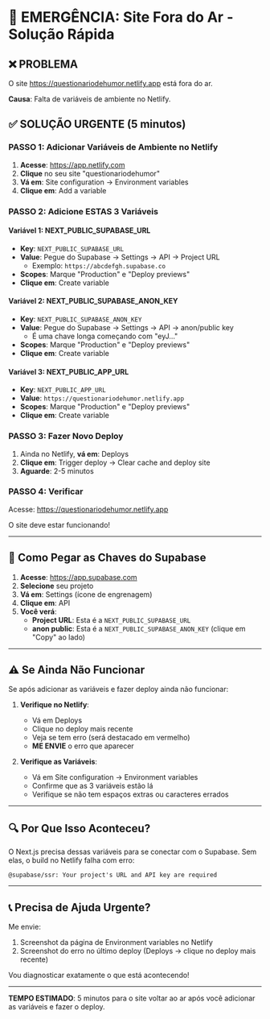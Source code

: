 # 🚨 EMERGÊNCIA: Site Fora do Ar - Solução Rápida

## ❌ PROBLEMA
O site https://questionariodehumor.netlify.app está fora do ar.

**Causa**: Falta de variáveis de ambiente no Netlify.

## ✅ SOLUÇÃO URGENTE (5 minutos)

### PASSO 1: Adicionar Variáveis de Ambiente no Netlify

1. **Acesse**: https://app.netlify.com
2. **Clique** no seu site "questionariodehumor"
3. **Vá em**: Site configuration → Environment variables
4. **Clique em**: Add a variable

### PASSO 2: Adicione ESTAS 3 Variáveis

#### Variável 1: NEXT_PUBLIC_SUPABASE_URL
- **Key**: `NEXT_PUBLIC_SUPABASE_URL`
- **Value**: Pegue do Supabase → Settings → API → Project URL
  - Exemplo: `https://abcdefgh.supabase.co`
- **Scopes**: Marque "Production" e "Deploy previews"
- **Clique em**: Create variable

#### Variável 2: NEXT_PUBLIC_SUPABASE_ANON_KEY
- **Key**: `NEXT_PUBLIC_SUPABASE_ANON_KEY`
- **Value**: Pegue do Supabase → Settings → API → anon/public key
  - É uma chave longa começando com "eyJ..."
- **Scopes**: Marque "Production" e "Deploy previews"
- **Clique em**: Create variable

#### Variável 3: NEXT_PUBLIC_APP_URL
- **Key**: `NEXT_PUBLIC_APP_URL`
- **Value**: `https://questionariodehumor.netlify.app`
- **Scopes**: Marque "Production" e "Deploy previews"
- **Clique em**: Create variable

### PASSO 3: Fazer Novo Deploy

1. Ainda no Netlify, **vá em**: Deploys
2. **Clique em**: Trigger deploy → Clear cache and deploy site
3. **Aguarde**: 2-5 minutos

### PASSO 4: Verificar

Acesse: https://questionariodehumor.netlify.app

O site deve estar funcionando!

---

## 📍 Como Pegar as Chaves do Supabase

1. **Acesse**: https://app.supabase.com
2. **Selecione** seu projeto
3. **Vá em**: Settings (ícone de engrenagem)
4. **Clique em**: API
5. **Você verá**:
   - **Project URL**: Esta é a `NEXT_PUBLIC_SUPABASE_URL`
   - **anon public**: Esta é a `NEXT_PUBLIC_SUPABASE_ANON_KEY` (clique em "Copy" ao lado)

---

## ⚠️ Se Ainda Não Funcionar

Se após adicionar as variáveis e fazer deploy ainda não funcionar:

1. **Verifique no Netlify**:
   - Vá em Deploys
   - Clique no deploy mais recente
   - Veja se tem erro (será destacado em vermelho)
   - **ME ENVIE** o erro que aparecer

2. **Verifique as Variáveis**:
   - Vá em Site configuration → Environment variables
   - Confirme que as 3 variáveis estão lá
   - Verifique se não tem espaços extras ou caracteres errados

---

## 🔍 Por Que Isso Aconteceu?

O Next.js precisa dessas variáveis para se conectar com o Supabase. Sem elas, o build no Netlify falha com erro:

```
@supabase/ssr: Your project's URL and API key are required
```

---

## 📞 Precisa de Ajuda Urgente?

Me envie:
1. Screenshot da página de Environment variables no Netlify
2. Screenshot do erro no último deploy (Deploys → clique no deploy mais recente)

Vou diagnosticar exatamente o que está acontecendo!

---

**TEMPO ESTIMADO**: 5 minutos para o site voltar ao ar após você adicionar as variáveis e fazer o deploy.
